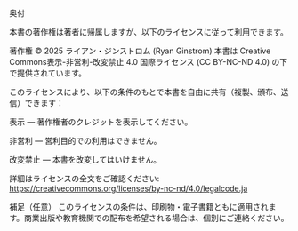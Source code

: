 奥付

本書の著作権は著者に帰属しますが、以下のライセンスに従って利用できます。

著作権 © 2025 ライアン・ジンストロム (Ryan Ginstrom)
本書は Creative Commons表示-非営利-改変禁止 4.0 国際ライセンス (CC BY-NC-ND 4.0) の下で提供されています。

このライセンスにより、以下の条件のもとで本書を自由に共有（複製、頒布、送信）できます：

表示 — 著作権者のクレジットを表示してください。

非営利 — 営利目的での利用はできません。

改変禁止 — 本書を改変してはいけません。

詳細はライセンスの全文をご確認ください:
https://creativecommons.org/licenses/by-nc-nd/4.0/legalcode.ja

補足（任意）
このライセンスの条件は、印刷物・電子書籍ともに適用されます。商業出版や教育機関での配布を希望される場合は、個別にご連絡ください。